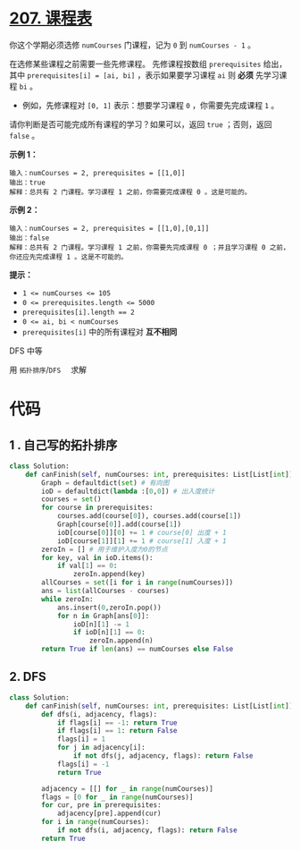 <!--
 * @Description: 
 * @Autor: Au3C2
 * @Date: 2021-07-14 17:10:07
 * @LastEditors: Au3C2
 * @LastEditTime: 2021-07-14 17:10:07
-->
# [207. 课程表](https://leetcode-cn.com/problems/course-schedule/)

你这个学期必须选修 `numCourses` 门课程，记为 `0` 到 `numCourses - 1` 。

在选修某些课程之前需要一些先修课程。 先修课程按数组 `prerequisites` 给出，其中 `prerequisites[i] = [ai, bi]` ，表示如果要学习课程 `ai` 则 **必须** 先学习课程 `bi` 。

-   例如，先修课程对 `[0, 1]` 表示：想要学习课程 `0` ，你需要先完成课程 `1` 。

请你判断是否可能完成所有课程的学习？如果可以，返回 `true` ；否则，返回 `false` 。

 

**示例 1：**

```
输入：numCourses = 2, prerequisites = [[1,0]]
输出：true
解释：总共有 2 门课程。学习课程 1 之前，你需要完成课程 0 。这是可能的。
```

**示例 2：**

```
输入：numCourses = 2, prerequisites = [[1,0],[0,1]]
输出：false
解释：总共有 2 门课程。学习课程 1 之前，你需要先完成课程 0 ；并且学习课程 0 之前，你还应先完成课程 1 。这是不可能的。
```

 

**提示：**

-   `1 <= numCourses <= 105`
-   `0 <= prerequisites.length <= 5000`
-   `prerequisites[i].length == 2`
-   `0 <= ai, bi < numCourses`
-   `prerequisites[i]` 中的所有课程对 **互不相同**

DFS 中等

用 `拓扑排序`/`DFS  ` 求解

# 代码

## 1 . 自己写的拓扑排序

```python
class Solution:
    def canFinish(self, numCourses: int, prerequisites: List[List[int]]) -> bool:
        Graph = defaultdict(set) # 有向图
        ioD = defaultdict(lambda :[0,0]) # 出入度统计
        courses = set()
        for course in prerequisites:
            courses.add(course[0]), courses.add(course[1])
            Graph[course[0]].add(course[1]) 
            ioD[course[0]][0] += 1 # course[0] 出度 + 1
            ioD[course[1]][1] += 1 # course[1] 入度 + 1
        zeroIn = [] # 用于维护入度为0的节点
        for key, val in ioD.items():
            if val[1] == 0:
                zeroIn.append(key)
        allCourses = set([i for i in range(numCourses)])
        ans = list(allCourses - courses)
        while zeroIn:
            ans.insert(0,zeroIn.pop())
            for n in Graph[ans[0]]:
                ioD[n][1] -= 1
                if ioD[n][1] == 0:
                    zeroIn.append(n)
        return True if len(ans) == numCourses else False
```

## 2. DFS

```PYTHON
class Solution:
    def canFinish(self, numCourses: int, prerequisites: List[List[int]]) -> bool:
        def dfs(i, adjacency, flags):
            if flags[i] == -1: return True
            if flags[i] == 1: return False
            flags[i] = 1
            for j in adjacency[i]:
                if not dfs(j, adjacency, flags): return False
            flags[i] = -1
            return True

        adjacency = [[] for _ in range(numCourses)]
        flags = [0 for _ in range(numCourses)]
        for cur, pre in prerequisites:
            adjacency[pre].append(cur)
        for i in range(numCourses):
            if not dfs(i, adjacency, flags): return False
        return True
```

